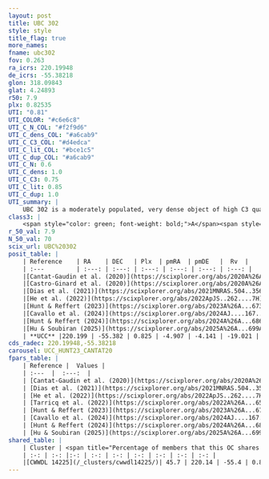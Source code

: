 ```yaml
---
layout: post
title: UBC 302
style: style
title_flag: true
more_names: 
fname: ubc302
fov: 0.263
ra_icrs: 220.19948
de_icrs: -55.38218
glon: 318.09843
glat: 4.24893
r50: 7.9
plx: 0.82535
UTI: "0.81"
UTI_COLOR: "#c6e6c8"
UTI_C_N_COL: "#f2f9d6"
UTI_C_dens_COL: "#a6cab9"
UTI_C_C3_COL: "#d4edca"
UTI_C_lit_COL: "#bce1c5"
UTI_C_dup_COL: "#a6cab9"
UTI_C_N: 0.6
UTI_C_dens: 1.0
UTI_C_C3: 0.75
UTI_C_lit: 0.85
UTI_C_dup: 1.0
UTI_summary: |
    UBC 302 is a moderately populated, very dense object of high C3 quality. It is well-studied in the literature. This object shares a moderate percentage of members with a later reported entry.
class3: |
    <span style="color: green; font-weight: bold;">A</span><span style="color: #FFC300; font-weight: bold;">B</span>
r_50_val: 7.9
N_50_val: 70
scix_url: UBC%20302
posit_table: |
    | Reference    | RA    | DEC   | Plx  | pmRA  | pmDE   |  Rv  |
    | :---         | :---: | :---: | :---: | :---: | :---: | :---: |
    |[Cantat-Gaudin et al. (2020)](https://scixplorer.org/abs/2020A%26A...640A...1C) | 220.122 | -55.385 | 0.838 | -4.835 | -4.151 | -- |
    |[Castro-Ginard et al. (2020)](https://scixplorer.org/abs/2020A%26A...635A..45C) | 220.129 | -55.395 | 0.839 | -4.826 | -4.163 | -- |
    |[Dias et al. (2021)](https://scixplorer.org/abs/2021MNRAS.504..356D) | 220.155 | -55.395 | 0.829 | -4.847 | -4.153 | -- |
    |[He et al. (2022)](https://scixplorer.org/abs/2022ApJS..262....7H) | 220.195 | -55.382 | 0.825 | -4.933 | -4.132 | -- |
    |[Hunt & Reffert (2023)](https://scixplorer.org/abs/2023A%26A...673A.114H) | 220.209 | -55.352 | 0.815 | -4.903 | -4.146 | -15.812 |
    |[Cavallo et al. (2024)](https://scixplorer.org/abs/2024AJ....167...12C) | 220.194 | -55.384 | 0.825 | -- | -- | -- |
    |[Hunt & Reffert (2024)](https://scixplorer.org/abs/2024A%26A...686A..42H) | 220.209 | -55.352 | 0.815 | -4.903 | -4.146 | -15.812 |
    |[Hu & Soubiran (2025)](https://scixplorer.org/abs/2025A%26A...699A.246H) | 220.194 | -55.384 | -- | -- | -- | -- |
    | **UCC** |220.199 | -55.382 | 0.825 | -4.907 | -4.141 | -19.021 | 
cds_radec: 220.19948,-55.38218
carousel: UCC_HUNT23_CANTAT20
fpars_table: |
    | Reference |  Values |
    | :---  |  :---:  |
    | [Cantat-Gaudin et al. (2020)](https://scixplorer.org/abs/2020A%26A...640A...1C) | `AVNN=0.92, DMNN=10.38, AgeNN=8.76` |
    | [Dias et al. (2021)](https://scixplorer.org/abs/2021MNRAS.504..356D) | `Av=1.172, Dist=1180, logage=8.875, [Fe/H]=-0.046` |
    | [He et al. (2022)](https://scixplorer.org/abs/2022ApJS..262....7H) | `A0=1.1, logAge=8.65` |
    | [Tarricq et al. (2022)](https://scixplorer.org/abs/2022A%26A...659A..59T) | `Dist=1158, logAgeNN=8.79` |
    | [Hunt & Reffert (2023)](https://scixplorer.org/abs/2023A%26A...673A.114H) | `AV50=0.806, diffAV50=0.653, MOD50=10.307, logAge50=8.573` |
    | [Cavallo et al. (2024)](https://scixplorer.org/abs/2024AJ....167...12C) | `AV50=0.98, dMod50=10.04, logAge50=8.72, [Fe/H]50=-0.24` |
    | [Hunt & Reffert (2024)](https://scixplorer.org/abs/2024A%26A...686A..42H) | `MassJ=226.324` |
    | [Hu & Soubiran (2025)](https://scixplorer.org/abs/2025A%26A...699A.246H) | `MA22=-0.16, MA23f=-0.16, MZ23=-0.15, MK24=-0.13, MF24=-0.09` |
shared_table: |
    | Cluster | <span title="Percentage of members that this OC shares with the ones listed">%</span>   | RA   | DEC   | Plx   | pmRA  | pmDE  | Rv | UTI |
    | :-: | :-: |:-: | :-: | :-: | :-: | :-: | :-: | :-: |
    |[CWWDL 14225](/_clusters/cwwdl14225/)| 45.7 | 220.14 | -55.4 | 0.82 | -4.92 | -4.15 | -19.02 |0.0 |
---
```

